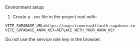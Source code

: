 Environment setup

1. Create a `.env` file in the project root with:

```
VITE_SUPABASE_URL=https://anyrctromreznkltxntk.supabase.co
VITE_SUPABASE_ANON_KEY=REPLACE_WITH_YOUR_ANON_KEY
```

Do not use the service role key in the browser.
